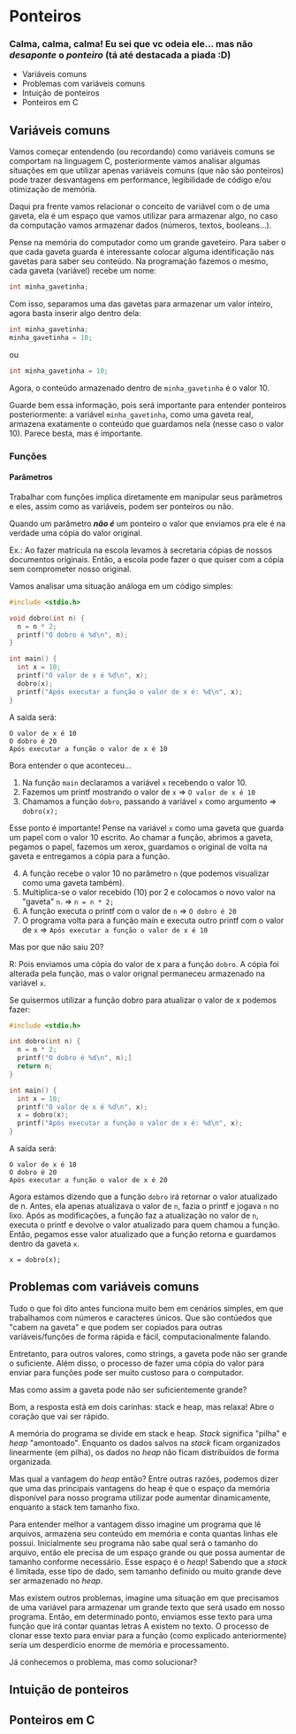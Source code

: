 # Ponteiros

### Calma, calma, calma! Eu sei que vc odeia ele... mas não _desaponte_ o _ponteiro_ (tá até destacada a piada :D)

- Variáveis comuns
- Problemas com variáveis comuns
- Intuição de ponteiros
- Ponteiros em C

## Variáveis comuns

Vamos começar entendendo (ou recordando) como variáveis comuns se comportam na linguagem C, posteriormente vamos analisar algumas situações em que utilizar apenas variáveis comuns (que não são ponteiros) pode trazer desvantagens em performance, legibilidade de código e/ou otimização de memória.

Daqui pra frente vamos relacionar o conceito de variável com o de uma gaveta, ela é um espaço que vamos utilizar para armazenar algo, no caso da computação vamos armazenar dados (números, textos, booleans...).

Pense na memória do computador como um grande gaveteiro. Para saber o que cada gaveta guarda é interessante colocar alguma identificação nas gavetas para saber seu conteúdo. Na programação fazemos o mesmo, cada gaveta (variável) recebe um nome:

```c
int minha_gavetinha;
```

Com isso, separamos uma das gavetas para armazenar um valor inteiro, agora basta inserir algo dentro dela:

```c
int minha_gavetinha;
minha_gavetinha = 10;
```

ou 

```c
int minha_gavetinha = 10;
```

Agora, o conteúdo armazenado dentro de `minha_gavetinha` é o valor 10.

Guarde bem essa informação, pois será importante para entender ponteiros posteriormente: a variável `minha_gavetinha`, como uma gaveta real, armazena exatamente o conteúdo que guardamos nela (nesse caso o valor 10). Parece besta, mas é importante.

### Funções

#### Parâmetros

Trabalhar com funções implica diretamente em manipular seus parâmetros e eles, assim como as variáveis, podem ser ponteiros ou não.

Quando um parâmetro ***não é*** um ponteiro o valor que enviamos pra ele é na verdade uma cópia do valor original.

Ex.: Ao fazer matrícula na escola levamos à secretaria cópias de nossos documentos originais. Então, a escola pode fazer o que quiser com a cópia sem comprometer nosso original.

Vamos analisar uma situação análoga em um código simples:

```c
#include <stdio.h>

void dobro(int n) {
  n = n * 2;
  printf("O dobro é %d\n", n);
}

int main() {
  int x = 10;
  printf("O valor de x é %d\n", x);
  dobro(x);
  printf("Após executar a função o valor de x é: %d\n", x);
}
```

A saída será:

```
O valor de x é 10
O dobro é 20
Após executar a função o valor de x é 10
```

Bora entender o que aconteceu...

1. Na função `main` declaramos a variável `x` recebendo o valor 10.
2. Fazemos um printf mostrando o valor de `x` => `O valor de x é 10` 
3. Chamamos a função `dobro`, passando a variável `x` como argumento => `dobro(x);`

Esse ponto é importante! Pense na variável `x` como uma gaveta que guarda um papel com o valor 10 escrito. Ao chamar a função, abrimos a gaveta, pegamos o papel, fazemos um xerox, guardamos o original de volta na gaveta e entregamos a cópia para a função.

4. A função recebe o valor 10 no parâmetro `n` (que podemos visualizar como uma gaveta também).
5. Multiplica-se o valor recebido (10) por 2 e colocamos o novo valor na "gaveta" `n`. => `n = n * 2;`
6. A função executa o printf com o valor de `n` => `O dobro é 20`
7. O programa volta para a função main e executa outro printf com o valor de `x` => `Após executar a função o valor de x é 10`

Mas por que não saiu 20?

R: Pois enviamos uma cópia do valor de x para a função `dobro`. A cópia foi alterada pela função, mas o valor orignal permaneceu armazenado na variável `x`.

Se quisermos utilizar a função dobro para atualizar o valor de x podemos fazer:

```c
#include <stdio.h>

int dobro(int n) {
  n = n * 2;
  printf("O dobro é %d\n", n);]
  return n;
}

int main() {
  int x = 10;
  printf("O valor de x é %d\n", x);
  x = dobro(x);
  printf("Após executar a função o valor de x é: %d\n", x);
}
```

A saída será:

```
O valor de x é 10
O dobro é 20
Após executar a função o valor de x é 20
```

Agora estamos dizendo que a função `dobro` irá retornar o valor atualizado de n. Antes, ela apenas atualizava o valor de `n`, fazia o printf e jogava `n` no lixo. Após as modificações, a função faz a atualização no valor de `n`, executa o printf e devolve o valor atualizado para quem chamou a função. Então, pegamos esse valor atualizado que a função retorna e guardamos dentro da gaveta `x`.

`x = dobro(x);`


## Problemas com variáveis comuns

Tudo o que foi dito antes funciona muito bem em cenários simples, em que trabalhamos com números e caracteres únicos. Que são contúedos que "cabem na gaveta" e que podem ser copiados para outras variáveis/funções de forma rápida e fácil, computacionalmente falando.

Entretanto, para outros valores, como strings, a gaveta pode não ser grande o suficiente. Além disso, o processo de fazer uma cópia do valor para enviar para funções pode ser muito custoso para o computador.

Mas como assim a gaveta pode não ser suficientemente grande? 

Bom, a resposta está em dois carinhas: stack e heap, mas relaxa! Abre o coração que vai ser rápido.

A memória do programa se divide em stack e heap. *Stack* significa "pilha" e *heap* "amontoado". Enquanto os dados salvos na *stack* ficam organizados linearmente (em pilha), os dados no *heap* não ficam distribuídos de forma organizada. 

Mas qual a vantagem do *heap* então? Entre outras razões, podemos dizer que uma das principais vantagens do heap é que o espaço da memória disponível para nosso programa utilizar pode aumentar dinamicamente, enquanto a stack tem tamanho fixo.

Para entender melhor a vantagem disso imagine um programa que lê arquivos, armazena seu conteúdo em memória e conta quantas linhas ele possui. Inicialmente seu programa não sabe qual será o tamanho do arquivo, então ele precisa de um espaço grande ou que possa aumentar de tamanho conforme necessário. Esse espaço é o *heap*! Sabendo que a *stack* é limitada, esse tipo de dado, sem tamanho definido ou muito grande deve ser armazenado no *heap*.

Mas existem outros problemas, imagine uma situação em que precisamos de uma variável para armazenar um grande texto que será usado em nosso programa. Então, em determinado ponto, enviamos esse texto para uma função que irá contar quantas letras A existem no texto. O processo de clonar esse texto para enviar para a função (como explicado anteriormente) seria um desperdício enorme de memória e processamento.

Já conhecemos o problema, mas como solucionar?

## Intuição de ponteiros

## Ponteiros em C
